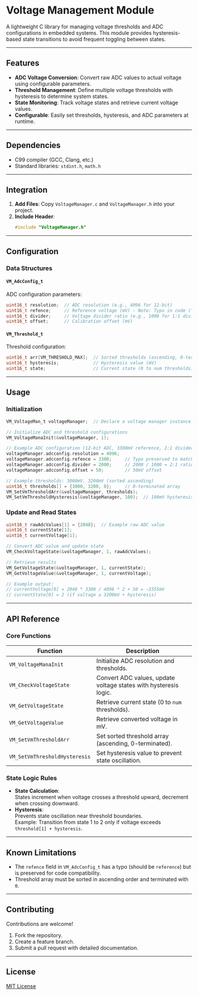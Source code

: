 # Voltage Management Module

A lightweight C library for managing voltage thresholds and ADC configurations in embedded systems. This module provides hysteresis-based state transitions to avoid frequent toggling between states.

---

## Features

- **ADC Voltage Conversion**: Convert raw ADC values to actual voltage using configurable parameters.
- **Threshold Management**: Define multiple voltage thresholds with hysteresis to determine system states.
- **State Monitoring**: Track voltage states and retrieve current voltage values.
- **Configurable**: Easily set thresholds, hysteresis, and ADC parameters at runtime.

---

## Dependencies

- C99 compiler (GCC, Clang, etc.)
- Standard libraries: `stdint.h`, `math.h`

---

## Integration

1. **Add Files**: Copy `VoltageManager.c` and `VoltageManager.h` into your project.
2. **Include Header**: 
   ```c
   #include "VoltageManager.h"

---

## Configuration

### Data Structures
#### `VM_AdcConfig_t`
ADC configuration parameters:
```c
uint16_t resolution;  // ADC resolution (e.g., 4096 for 12-bit)
uint16_t refence;     // Reference voltage (mV) - Note: Typo in code ("refence").
uint16_t divider;     // Voltage divider ratio (e.g., 1000 for 1:1 divider)
uint16_t offset;      // Calibration offset (mV)
```

#### `VM_Threshold_t`
Threshold configuration:
```c
uint16_t arr[VM_THRESHOLD_MAX];  // Sorted thresholds (ascending, 0-terminated)
uint16_t hysteresis;             // Hysteresis value (mV)
uint16_t state;                  // Current state (0 to num thresholds)
```

---

## Usage

### Initialization
```c
VM_VoltageMan_t voltageManager;  // Declare a voltage manager instance

// Initialize ADC and threshold configurations
VM_VoltageManaInit(&voltageManager, 1);

// Example ADC configuration (12-bit ADC, 3300mV reference, 2:1 divider)
voltageManager.adcconfig.resolution = 4096;
voltageManager.adcconfig.refence = 3300;     // Typo preserved to match code
voltageManager.adcconfig.divider = 2000;     // 2000 / 1000 = 2:1 ratio
voltageManager.adcconfig.offset = 50;        // 50mV offset

// Example thresholds: 3000mV, 3200mV (sorted ascending)
uint16_t thresholds[] = {3000, 3200, 0};     // 0-terminated array
VM_SetVmThresholdArr(&voltageManager, thresholds);
VM_SetVmThresholdHysteresis(&voltageManager, 100);  // 100mV hysteresis
```

### Update and Read States
```c
uint16_t rawAdcValues[1] = {2048};  // Example raw ADC value
uint16_t currentState[1];
uint16_t currentVoltage[1];

// Convert ADC value and update state
VM_CheckVoltageState(&voltageManager, 1, rawAdcValues);

// Retrieve results
VM_GetVoltageState(&voltageManager, 1, currentState);
VM_GetVoltageValue(&voltageManager, 1, currentVoltage);

// Example output:
// currentVoltage[0] = 2048 * 3300 / 4096 * 2 + 50 = ~3355mV
// currentState[0] = 2 (if voltage ≥ 3200mV + hysteresis)
```

---

## API Reference

### Core Functions
| Function                      | Description                                                  |
| ----------------------------- | ------------------------------------------------------------ |
| `VM_VoltageManaInit`          | Initialize ADC resolution and thresholds.                    |
| `VM_CheckVoltageState`        | Convert ADC values, update voltage states with hysteresis logic. |
| `VM_GetVoltageState`          | Retrieve current state (0 to `num` thresholds).              |
| `VM_GetVoltageValue`          | Retrieve converted voltage in mV.                            |
| `VM_SetVmThresholdArr`        | Set sorted threshold array (ascending, 0-terminated).        |
| `VM_SetVmThresholdHysteresis` | Set hysteresis value to prevent state oscillation.           |

### State Logic Rules
- **State Calculation**:  
  States increment when voltage crosses a threshold upward, decrement when crossing downward.
- **Hysteresis**:  
  Prevents state oscillation near threshold boundaries.  
  Example: Transition from state 1 to 2 only if voltage exceeds `threshold[1] + hysteresis`.

---

## Known Limitations
- The `refence` field in `VM_AdcConfig_t` has a typo (should be `reference`) but is preserved for code compatibility.
- Threshold array must be sorted in ascending order and terminated with `0`.

---

## Contributing
Contributions are welcome!  
1. Fork the repository.  
2. Create a feature branch.  
3. Submit a pull request with detailed documentation.  

---

## License
[MIT License](LICENSE)